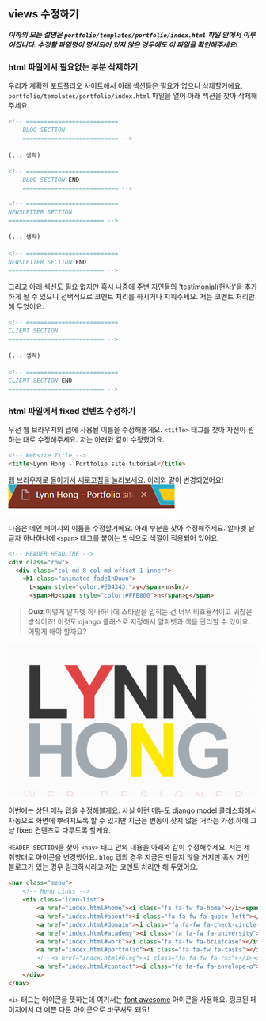 ## views 수정하기

***이하의 모든 설명은 `portfolio/templates/portfolio/index.html` 파일 안에서 
이루어집니다. 수정할 파일명이 명시되어 있지 않은 경우에도 이 파일을 확인해주세요!***


### html 파일에서 필요없는 부분 삭제하기
우리가 계획한 포트폴리오 사이트에서 아래 섹션들은 필요가 없으니 삭제할거에요.
`portfolio/templates/portfolio/index.html` 파일을 열어 아래 섹션을 찾아 삭제해주세요.
```html
<!-- ==========================
    BLOG SECTION 
    =========================== -->

(... 생략)

<!-- ==========================
    BLOG SECTION END
    =========================== -->

```

```html
<!-- ==========================
NEWSLETTER SECTION 
=========================== -->

(... 생략)

<!-- ==========================
NEWSLETTER SECTION END
=========================== -->
```

그리고 아래 섹션도 필요 없지만 혹시 나중에 주변 지인들의 'testimonial(헌사)'을 추가하게 될 수 있으니
선택적으로 코멘트 처리를 하시거나 지워주세요.
저는 코멘트 처리만 해 두었어요.

```html
<!-- ==========================
CLIENT SECTION 
=========================== -->

(... 생략)

<!-- ==========================
CLIENT SECTION END
=========================== -->
```


### html 파일에서 fixed 컨텐츠 수정하기
우선 웹 브라우저의 탭에 사용될 이름을 수정해볼게요.
`<title>` 태그를 찾아 자신이 원하는 대로 수정해주세요.
저는 아래와 같이 수정했어요.
```html
<!-- Website Title -->
<title>Lynn Hong - Portfolio site tutorial</title>
```

웹 브라우저로 돌아가서 새로고침을 눌러보세요.
아래와 같이 변경되었어요!
![title 태그 수정 후](img/16.png)


다음은 메인 페이지의 이름을 수정할거에요.
아래 부분을 찾아 수정해주세요.
알파벳 낱글자 하나하나에 `<span>` 태그를 붙이는 방식으로 색깔이 적용되어 있어요.
```html
<!-- HEADER HEADLINE -->
<div class="row">
  <div class="col-md-8 col-md-offset-1 inner">
    <h1 class="animated fadeInDown">
      L<span style="color:#E04343;">y</span>nn<br/>
      <span>Ho<span style="color:#FFE800">n</span>g</span>
```
> **Quiz** 이렇게 알파벳 하나하나에 스타일을 입히는 건 너무 비효율적이고 귀찮은 방식이죠!
이것도 django 클래스로 지정해서 알파벳과 색을 관리할 수 있어요. 어떻게 해야 할까요?

![메인 페이지 이름 알파벳 수정 후](img/17.PNG)


이번에는 상단 메뉴 탭을 수정해볼게요.
사실 이런 메뉴도 django model 클래스화해서 자동으로 화면에 뿌려지도록 할 수 있지만
지금은 변동이 잦지 않을 거라는 가정 하에 그냥 fixed 컨텐츠로 다루도록 할게요.

`HEADER SECTION`을 찾아 `<nav>` 태그 안의 내용을 아래와 같이 수정해주세요.
저는 제 취향대로 아이콘을 변경했어요.
`blog` 탭의 경우 지금은 만들지 않을 거지만 혹시 개인 블로그가 있는 경우
링크하시라고 저는 코멘트 처리만 해 두었어요.
```html
<nav class="menu">
    <!-- Menu Links -->
    <div class="icon-list">
        <a href="index.html#home"><i class="fa fa-fw fa-home"></i><span>Home</span></a>
        <a href="index.html#about"><i class="fa fa-fw fa-quote-left"></i><span>About</span></a>
        <a href="index.html#domain"><i class="fa fa-fw fa-check-circle-o"></i><span>Job Domain</span></a>
        <a href="index.html#academy"><i class="fa fa-fw fa-university"></i><span>Academy</span></a>
        <a href="index.html#work"><i class="fa fa-fw fa-briefcase"></i><span>Work</span></a>
        <a href="index.html#portfolio"><i class="fa fa-fw fa-tasks"></i><span>Portfolio</span></a>
        <!--<a href="index.html#blog"><i class="fa fa-fw fa-rss"></i><span>Blog</span></a>-->
        <a href="index.html#contact"><i class="fa fa-fw fa-envelope-o"></i><span>Contact</span></a>
    </div>
</nav>
```



`<i>` 태그는 아이콘을 뜻하는데 여기서는 [font awesome](http://fontawesome.io/icons/) 아이콘을 사용해요.
링크된 페이지에서 더 예쁜 다른 아이콘으로 바꾸셔도 돼요!
